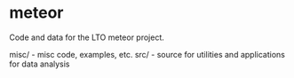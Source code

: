 # meteor
Code and data for the LTO meteor project.

misc/ - misc code, examples, etc.
src/ - source for utilities and applications for data analysis

